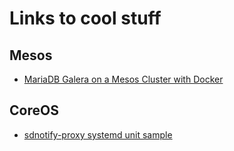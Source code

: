 # Links to cool stuff


## Mesos

- [MariaDB Galera on a Mesos Cluster with Docker](http://sttts.github.io/galera/mesos/2015/03/04/galera-on-mesos.html)

## CoreOS

- [sdnotify-proxy systemd unit sample](https://github.com/coreos/coreos-overlay/blob/master/app-admin/flannel/files/flanneld.service)
